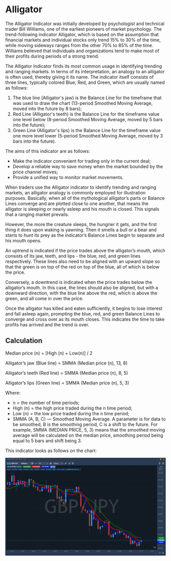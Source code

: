 # Alligator

The Alligator Indicator was initially developed by psychologist and technical trader Bill Williams, one of the earliest pioneers of market psychology. The trend-following indicator Alligator, which is based on the assumption that financial markets and individual stocks only trend 15% to 30% of the time, while moving sideways ranges from the other 70% to 85% of the time. Williams believed that individuals and organizations tend to make most of their profits during periods of a strong trend.

The Alligator Indicator finds its most common usage in identifying trending and ranging markets. In terms of its interpretation, an analogy to an alligator is often used, thereby giving it its name. The indicator itself consists of three lines, typically colored Blue, Red, and Green, which are usually named as follows:

1. The blue line \(Alligator's jaw\) is the Balance Line for the timeframe that was used to draw the chart \(13-period Smoothed Moving Average, moved into the future by 8 bars\);
2. Red Line \(Alligator's teeth\) is the Balance Line for the timeframe value one level below \(8-period Smoothed Moving Average, moved by 5 bars into the future\);
3. Green Line \(Alligator's lips\) is the Balance Line for the timeframe value one more level lower \(5-period Smoothed Moving Average, moved by 3 bars into the future\).

The aims of this indicator are as follows:

* Make the indicator convenient for trading only in the current deal;
* Develop a reliable way to save money when the market bounded by the price channel moves;
* Provide a unified way to monitor market movements.

When traders use the Alligator indicator to identify trending and ranging markets, an alligator analogy is commonly employed for illustration purposes. Basically, when all of the mythological alligator’s parts or Balance Lines converge and are plotted close to one another, that means the alligator is sleeping or nearly asleep and his mouth is closed. This signals that a ranging market prevails.

However, the more the creature sleeps, the hungrier it gets, and the first thing it does upon waking is yawning. Then it smells a bull or a bear and starts to hunt its prey as the indicator’s Balance Lines begin to separate and his mouth opens.

An uptrend is indicated if the price trades above the alligator’s mouth, which consists of its jaw, teeth, and lips - the blue, red, and green lines respectively. These lines also need to be aligned with an upward slope so that the green is on top of the red on top of the blue, all of which is below the price.

Conversely, a downtrend is indicated when the price trades below the alligator’s mouth. In this case, the lines should also be aligned, but with a downward direction, with the blue line above the red, which is above the green, and all come in over the price.

Once the alligator has killed and eaten sufficiently, it begins to lose interest and fall asleep again, prompting the blue, red, and green Balance Lines to converge and cross over as its mouth closes. This indicates the time to take profits has arrived and the trend is over.

## Calculation

Median price \(n\) = \[High \(n\) + Low\(n\)\] / 2

Alligator’s jaw \(Blue line\) = SMMA \(Median price \(n\), 13, 8\)

Alligator’s teeth \(Red line\) = SMMA \(Median price \(n\), 8, 5\)

Alligator’s lips \(Green line\) = SMMA \(Median price \(n\), 5, 3\)

Where:

* n = the number of time periods;
* High \(n\) = the high price traded during the n time period;
* Low \(n\) = the low price traded during the n time period;
* SMMA \(A, B, C\) — Smoothed Moving Average. A parameter is for data to be smoothed, B is the smoothing period, C is a shift to the future. For example, SMMA \(MEDIAN PRICE, 5, 3\) means that the smoothed moving average will be calculated on the median price, smoothing period being equal to 5 bars and shift being 3.

This indicator looks as follows on the chart:

![](../../../.gitbook/assets/alligator.jpg)

